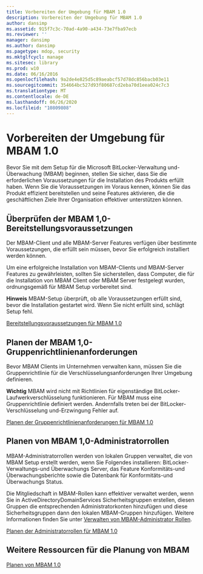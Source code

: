 ```yaml
---
title: Vorbereiten der Umgebung für MBAM 1.0
description: Vorbereiten der Umgebung für MBAM 1.0
author: dansimp
ms.assetid: 915f7c3c-70ad-4a90-a434-73e7fba97ecb
ms.reviewer: ''
manager: dansimp
ms.author: dansimp
ms.pagetype: mdop, security
ms.mktglfcycl: manage
ms.sitesec: library
ms.prod: w10
ms.date: 06/16/2016
ms.openlocfilehash: 9a2de4e825d5c89aeabcf57d78dc856bacb03e11
ms.sourcegitcommit: 354664bc527d93f80687cd2eba70d1eea024c7c3
ms.translationtype: MT
ms.contentlocale: de-DE
ms.lasthandoff: 06/26/2020
ms.locfileid: "10809808"
---
```

# Vorbereiten der Umgebung für MBAM 1.0


Bevor Sie mit dem Setup für die Microsoft BitLocker-Verwaltung und-Überwachung (MBAM) beginnen, stellen Sie sicher, dass Sie die erforderlichen Voraussetzungen für die Installation des Produkts erfüllt haben. Wenn Sie die Voraussetzungen im Voraus kennen, können Sie das Produkt effizient bereitstellen und seine Features aktivieren, die die geschäftlichen Ziele Ihrer Organisation effektiver unterstützen können.

## Überprüfen der MBAM 1,0-Bereitstellungsvoraussetzungen


Der MBAM-Client und alle MBAM-Server Features verfügen über bestimmte Voraussetzungen, die erfüllt sein müssen, bevor Sie erfolgreich installiert werden können.

Um eine erfolgreiche Installation von MBAM-Clients und MBAM-Server Features zu gewährleisten, sollten Sie sicherstellen, dass Computer, die für die Installation von MBAM Client oder MBAM Server festgelegt wurden, ordnungsgemäß für MBAM Setup vorbereitet sind.

**Hinweis**  MBAM-Setup überprüft, ob alle Voraussetzungen erfüllt sind, bevor die Installation gestartet wird. Wenn Sie nicht erfüllt sind, schlägt Setup fehl.

 

[Bereitstellungsvoraussetzungen für MBAM 1.0](mbam-10-deployment-prerequisites.md)

## Planen der MBAM 1,0-Gruppenrichtlinienanforderungen


Bevor MBAM Clients im Unternehmen verwalten kann, müssen Sie die Gruppenrichtlinie für die Verschlüsselungsanforderungen Ihrer Umgebung definieren.

**Wichtig**  MBAM wird nicht mit Richtlinien für eigenständige BitLocker-Laufwerkverschlüsselung funktionieren. Für MBAM muss eine Gruppenrichtlinie definiert werden. Andernfalls treten bei der BitLocker-Verschlüsselung und-Erzwingung Fehler auf.

 

[Planen der Gruppenrichtlinienanforderungen für MBAM 1.0](planning-for-mbam-10-group-policy-requirements.md)

## Planen von MBAM 1,0-Administratorrollen


MBAM-Administratorrollen werden von lokalen Gruppen verwaltet, die von MBAM Setup erstellt werden, wenn Sie Folgendes installieren: BitLocker-Verwaltungs-und Überwachungs Server, das Feature Konformitäts-und Überwachungsberichte sowie die Datenbank für Konformitäts-und Überwachungs Status.

Die Mitgliedschaft in MBAM-Rollen kann effektiver verwaltet werden, wenn Sie in ActiveDirectoryDomainServices Sicherheitsgruppen erstellen, diesen Gruppen die entsprechenden Administratorkonten hinzufügen und diese Sicherheitsgruppen dann den lokalen MBAM-Gruppen hinzufügen. Weitere Informationen finden Sie unter [Verwalten von MBAM-Administrator Rollen](how-to-manage-mbam-administrator-roles-mbam-1.md).

[Planen der Administratorrollen für MBAM 1.0](planning-for-mbam-10-administrator-roles.md)

## Weitere Ressourcen für die Planung von MBAM


[Planen von MBAM 1.0](planning-for-mbam-10.md)

 

 





